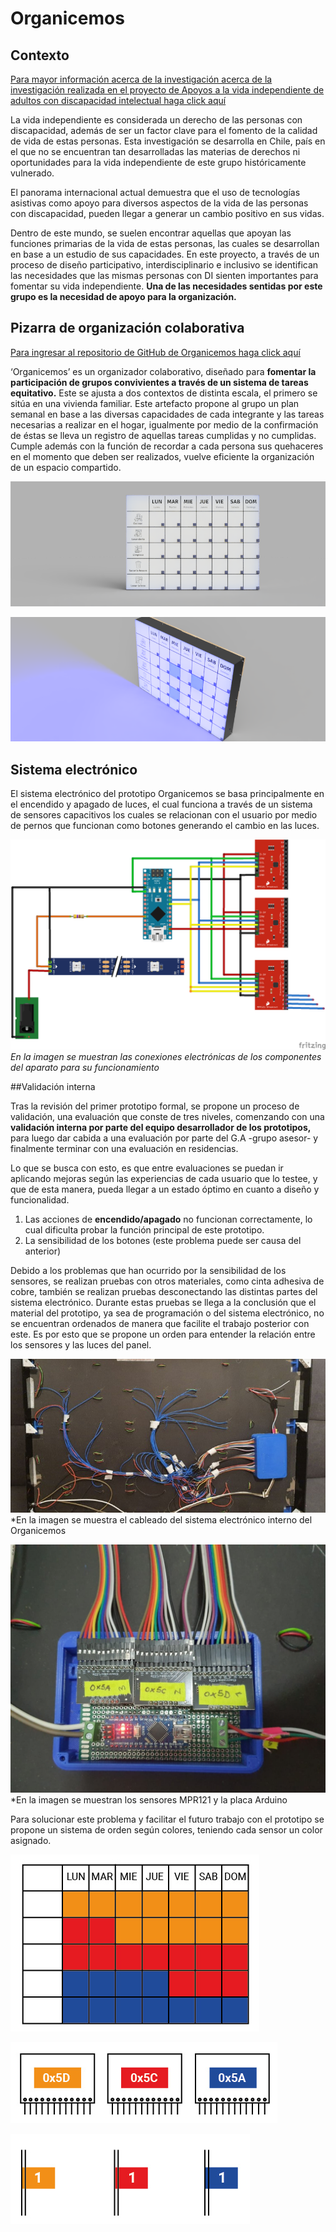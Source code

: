 # Organicemos

## Contexto

[Para mayor información acerca de la investigación acerca de la investigación realizada en el proyecto de Apoyos a la vida independiente de adultos con discapacidad intelectual haga click aquí](https://wiki.ead.pucv.cl/Apoyos_a_la_vida_independiente_de_adultos_con_discapacidad_intelectual:_Organizador_colaborativo)

La vida independiente es considerada un derecho de las personas con discapacidad, además de ser un factor clave para el fomento de la calidad de vida de estas personas. Esta investigación se desarrolla en Chile, país en el que no se encuentran tan desarrolladas las materias de derechos ni oportunidades para la vida independiente de este grupo históricamente vulnerado. 

El panorama internacional actual demuestra que el uso de tecnologías asistivas como apoyo para diversos aspectos de la vida de las personas con discapacidad, pueden llegar a generar un cambio positivo en sus vidas.

Dentro de este mundo, se suelen encontrar aquellas que apoyan las funciones primarias de la vida de estas personas, las cuales se desarrollan en base a un estudio de sus capacidades. En este proyecto, a través de un proceso de diseño participativo, interdisciplinario e inclusivo se identifican las necesidades que las mismas personas con DI sienten importantes para fomentar su vida independiente. **Una de las necesidades sentidas por este grupo es la necesidad de apoyo para la organización.**


## Pizarra de organización colaborativa

[Para ingresar al repositorio de GitHub de Organicemos haga click aquí](https://github.com/accesibilidad-inclusion/organicemos/tree/gh-pages)

‘Organicemos’ es un organizador colaborativo, diseñado para **fomentar la participación de grupos convivientes a través de un sistema de tareas equitativo.** Este se ajusta a dos contextos de distinta escala, el primero se sitúa en una vivienda familiar. Este artefacto propone al grupo un plan semanal en base a las diversas capacidades de cada integrante y las tareas necesarias a realizar en el hogar, igualmente por medio de la confirmación de éstas se lleva un registro de aquellas tareas cumplidas y no cumplidas. Cumple además con la función de recordar a cada persona sus quehaceres en el momento que deben ser realizados, vuelve eficiente la organización de un espacio compartido.

![Pizarra frontal](img/pizarra-frontal.png)

![Pizarra isométrica](img/pizarra-isometrica-luces.PNG)


## Sistema electrónico

El sistema electrónico del prototipo Organicemos se basa principalmente en el encendido y apagado de luces, el cual funciona a través de un sistema de sensores capacitivos los cuales se relacionan con el usuario por medio de pernos que funcionan como botones generando el cambio en las luces.

![Imagen del sistema](ino/sistema-organicemos.png)*En la imagen se muestran las conexiones electrónicas de los componentes del aparato para su funcionamiento*

##Validación interna

Tras la revisión del primer prototipo formal, se propone un proceso de validación, una evaluación que conste de tres niveles, comenzando con una **validación interna por parte del equipo desarrollador de los prototipos,** para luego dar cabida a una evaluación por parte del G.A -grupo asesor- y finalmente terminar con una evaluación en residencias.

Lo que se busca con esto, es que entre evaluaciones se puedan ir aplicando mejoras según las experiencias de cada usuario que lo testee, y que de esta manera, pueda llegar a un estado óptimo en cuanto a diseño y funcionalidad.

1. Las acciones de **encendido/apagado** no funcionan correctamente, lo cual dificulta probar la función principal de este prototipo.
2. La sensibilidad de los botones (este problema puede ser causa del anterior)

 
Debido a los problemas que han ocurrido por la sensibilidad de los sensores, se realizan pruebas con otros materiales, como cinta adhesiva de cobre, también se realizan pruebas desconectando las distintas partes del sistema electrónico. 
Durante estas pruebas se llega a la conclusión que el material del prototipo, ya sea de programación o del sistema electrónico, no se encuentran ordenados de manera que facilite el trabajo posterior con este. Es por esto que se propone un orden para entender la relación entre los sensores y las luces del panel.

![Imagen del sistema](ino/sistema-organicemos3.jpg)*En la imagen se muestra el cableado del sistema electrónico interno del Organicemos

![Imagen del sistema](ino/sistema-organicemos2.jpg)*En la imagen se muestran los sensores MPR121 y la placa Arduino

Para solucionar este problema y facilitar el futuro trabajo con el prototipo se propone un sistema de orden según colores, teniendo cada sensor un color asignado.

![Orden para luces](img/prop-orden-sensores.jpg)

![Etiqueta para sensores](img/prop-orden-sensores2.jpg)

![Etiqueta para cables](img/prop-orden-sensores3.jpg)












